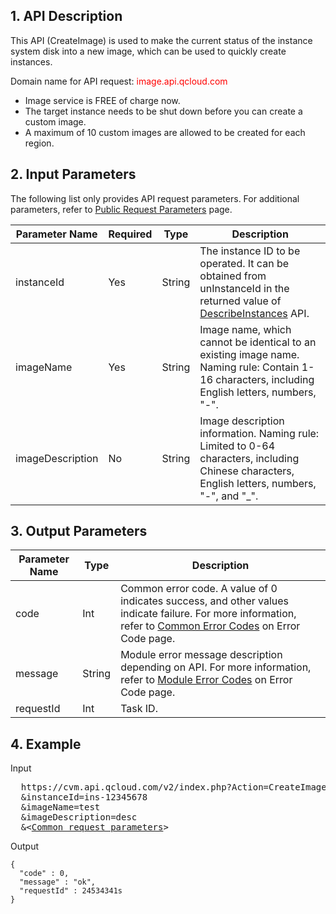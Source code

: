 ## 1. API Description
 

This API (CreateImage) is used to make the current status of the instance system disk into a new image, which can be used to quickly create instances.

Domain name for API request: <font style="color:red">image.api.qcloud.com</font>

* Image service is FREE of charge now.
* The target instance needs to be shut down before you can create a custom image.
* A maximum of 10 custom images are allowed to be created for each region.

## 2. Input Parameters

The following list only provides API request parameters. For additional parameters, refer to [Public Request Parameters](/document/api/213/6976) page.

| Parameter Name | Required | Type | Description |
|---------|---------|---------|---------|
| instanceId | Yes | String | The instance ID to be operated. It can be obtained from unInstanceId in the returned value of  [DescribeInstances](https://cloud.tencent.com/doc/api/229/831) API.
| imageName | Yes | String |Image name, which cannot be identical to an existing image name. Naming rule: Contain 1-16 characters, including English letters, numbers, "-".
| imageDescription | No | String | Image description information. Naming rule: Limited to 0-64 characters, including Chinese characters, English letters, numbers, "-", and "_".

 

## 3. Output Parameters
 

| Parameter Name | Type | Description |
|---------|---------|---------|
| code | Int | Common error code. A value of 0 indicates success, and other values indicate failure. For more information, refer to [Common Error Codes](https://intl.cloud.tencent.com/document/product/213/10146) on Error Code page. |
| message | String | Module error message description depending on API. For more information, refer to [Module Error Codes](https://intl.cloud.tencent.com/document/product/213/10146) on Error Code page. |
| requestId | Int | Task ID.

 
## 4. Example
 
Input

<pre>
  https://cvm.api.qcloud.com/v2/index.php?Action=CreateImage
  &instanceId=ins-12345678
  &imageName=test
  &imageDescription=desc
  &<<a href="https://cloud.tencent.com/doc/api/229/6976">Common request parameters</a>>
</pre>

Output

```
{
  "code" : 0,
  "message" : "ok",
  "requestId" : 24534341s
}

```




